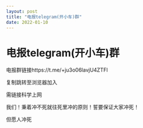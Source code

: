 ```yaml
---
layout: post
title: "电报telegram(开小车)群"
date: 2022-01-10 
---   
```


# 电报telegram(开小车)群
电报群链接https://t.me/+ju3o06lavjU4ZTFl

复制跳转至浏览器加入

需链接科学上网

我们！秉着冲不死就往死里冲的原则！誓要保证大家冲死！

但愿人冲死
